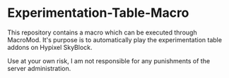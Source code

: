 # Experimentation-Table-Macro
This repository contains a macro which can be executed through MacroMod.
It's purpose is to automatically play the experimentation table addons on Hypixel SkyBlock.

Use at your own risk, I am not responsible for any punishments of the server administration.
